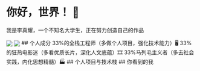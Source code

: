 # 你好，世界！ 👋  
我是李真耀，一个不知名大学生，正在努力创造自己的作品  

  
<img align="center" src="https://github-readme-stats.vercel.app/api?username=AkiraKubrick&include_all_commits=true&count_private-true&custom_title=AkiraKubrick%20GitHub%20Stats&line_height=30&show_icons=true&hide_border=true&bg_color=192133&title_color=efb752&icon_color=efb752&text_color=70bed9">
<img align="center" src="https://github-readme-stats.vercel.app/api/top-langs/?username=AkiraKubrick&layout=compact">
## 个人成分  
33%的全栈工程师（多做个人项目，强化技术能力）🖥  
33%的狂热电影迷（多看优质长片，深化人文底蕴）🎞  
33%马列毛主义者（多去社会实践，内化思想精髓）🏭
## 个人项目与技术栈  
## 你看到的我  
